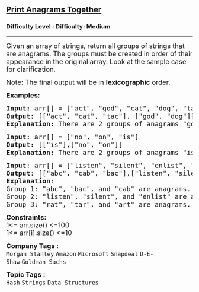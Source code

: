 <h2><a href="https://www.geeksforgeeks.org/problems/print-anagrams-together/1">Print Anagrams Together</a></h2><h3>Difficulty Level : Difficulty: Medium</h3><hr><div class="problems_problem_content__Xm_eO"><p><span style="font-size: 18px;">Given an array of strings, return all groups of strings that are anagrams. The groups must be created in order of their appearance in the original array. Look at the sample case for clarification.</span></p>
<p><span style="font-size: 18px;">Note: The final output will be in&nbsp;<strong>lexicographic</strong> order.</span></p>
<p><span style="font-size: 18px;"><strong>Examples:</strong></span></p>
<pre><span style="font-size: 18px;"><strong>Input: </strong>arr[] = ["act", "god", "cat", "dog", "tac"]
<strong>Output: </strong>[[<strong>"</strong>act", "cat", "tac"], ["god", "dog"]]<strong>
Explanation: </strong>There are 2 groups of anagrams "god", "dog" make group 1. "act", "cat", "tac" make group 2.</span>
</pre>
<pre><span style="font-size: 18px;"><strong>Input: </strong>arr[] = ["no", "on", "is"]
<strong>Output: </strong>[["is"],["no", "on"]]<strong>
Explanation: </strong>There are 2 groups of anagrams "is" makes group 1. "no", "on" make group 2.</span></pre>
<pre><span style="font-size: 18px;"><strong>Input</strong>: arr[] = ["listen", "silent", "enlist", "abc", "cab", "bac", "rat", "tar", "art"]<br><strong>Output</strong>: [["abc", "cab", "bac"],["listen", "silent", "enlist"],["rat", "tar", "art"]]<br><strong>Explanation</strong>: <br>Group 1: "abc", "bac", and "cab" are anagrams.
Group 2: "listen", "silent", and "enlist" are anagrams.
Group 3: "rat", "tar", and "art" are anagrams.</span></pre>
<p><span style="font-size: 18px;"><strong>Constraints:</strong><br>1&lt;= arr.size() &lt;=100<br></span><span style="font-size: 18px;">1&lt;= arr[i].size() &lt;=10</span></p></div><p><span style=font-size:18px><strong>Company Tags : </strong><br><code>Morgan Stanley</code>&nbsp;<code>Amazon</code>&nbsp;<code>Microsoft</code>&nbsp;<code>Snapdeal</code>&nbsp;<code>D-E-Shaw</code>&nbsp;<code>Goldman Sachs</code>&nbsp;<br><p><span style=font-size:18px><strong>Topic Tags : </strong><br><code>Hash</code>&nbsp;<code>Strings</code>&nbsp;<code>Data Structures</code>&nbsp;